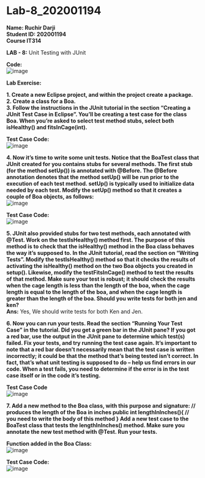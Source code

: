 # Lab-8_202001194

**Name: Ruchir Darji**  
**Student ID: 202001194**  
**Course IT314**     

  
  
**LAB - 8:** Unit Testing with JUnit  

**Code:**  
![image](https://user-images.githubusercontent.com/107679126/233313101-670dbb01-aabd-4413-9f77-46a93d1b2552.png)

**Lab Exercise:**  

**1. Create a new Eclipse project, and within the project create a package.**  
**2. Create a class for a Boa.**  
**3. Follow the instructions in the JUnit tutorial in the section “Creating a JUnit Test Case in Eclipse”. You’ll be creating a test case for the class Boa. When you’re asked to select test method stubs, select both isHealthy() and fitsInCage(int).**

**Test Case Code:**  
![image](https://user-images.githubusercontent.com/107679126/233313996-7984885d-211a-41fc-8a0e-33ff30d595e2.png)

**4. Now it’s time to write some unit tests. Notice that the BoaTest class that JUnit created for you contains stubs for several methods. The first stub (for the method setUp()) is annotated with @Before. The @Before annotation denotes that the method setUp() will be run prior to the execution of each test method. setUp() is typically used to initialize data needed by each test. Modify the setUp() method so that it creates a couple of Boa objects, as follows:**  
![image](https://user-images.githubusercontent.com/107679126/233315241-5ead53ae-259f-4ec5-b116-7f4e4e13e831.png)

**Test Case Code:**  
![image](https://user-images.githubusercontent.com/107679126/233315731-1cb718df-1efc-49f7-8445-b7006fec6a70.png)

**5. JUnit also provided stubs for two test methods, each annotated with @Test. Work on the testIsHealthy() method first. The purpose of this method is to check that the isHealthy() method in the Boa class behaves the way it’s supposed to. In the JUnit tutorial, read the section on “Writing Tests”. Modify the testIsHealthy() method so that it checks the results of activating the isHealthy() method on the two Boa objects you created in setup(). Likewise, modify the testFitsInCage() method to test the results of that method. Make sure your test is robust; it should check the results when the cage length is less than the length of the boa, when the cage length is equal to the length of the boa, and when the cage length is greater than the length of the boa. Should you write tests for both jen and ken?**  
**Ans:** Yes, We should write tests for both Ken and Jen.

**6. Now you can run your tests. Read the section “Running Your Test Case” in the tutorial. Did you get a green bar in the JUnit pane? If you got a red bar, use the output in the JUnit pane to determine which test(s) failed. Fix your tests, and try running the test case again. It’s important to note that a red bar doesn’t necessarily mean that the test case is written incorrectly; it could be that the method that’s being tested isn’t correct. In fact, that’s what unit testing is supposed to do – help us find errors in our code. When a test fails, you need to determine if the error is in the test case itself or in the code it’s testing.**    

**Test Case Code**  
![image](https://user-images.githubusercontent.com/107679126/233316055-70252c8d-2435-42fa-9038-cd505944a0d4.png)

**7. Add a new method to the Boa class, with this purpose and signature: // produces the length of the Boa in inches public int lengthInInches(){ // you need to write the body of this method } Add a new test case to the BoaTest class that tests the lengthInInches() method. Make sure you annotate the new test method with @Test. Run your tests.**  

**Function added in the Boa Class:**  
![image](https://user-images.githubusercontent.com/107679126/233316672-c31c46ac-4c27-4c12-ac06-36b9913e239e.png)

**Test Case Code:**  
![image](https://user-images.githubusercontent.com/107679126/233317041-42579e88-0655-480e-95af-6375d0cd90c1.png)
